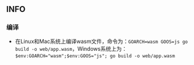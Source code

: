 #

## INFO

### 编译

- 在Linux和Mac系统上编译wasm文件，命令为：`GOARCH=wasm GOOS=js go build -o web/app.wasm`，Windows系统上为：`$env:GOARCH="wasm";$env:GOOS="js"; go build -o web/app.wasm`
